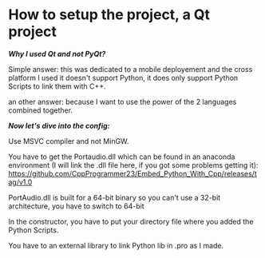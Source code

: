 # How to setup the project, a Qt project

_**Why I used Qt and not PyQt?**_

Simple answer: this was dedicated to a mobile deployement and the cross platform I used it doesn't support Python, it does only support Python Scripts to link them with C++.

an other answer: because I want to use the power of the 2 languages combined together.

_**Now let's dive into the config:**_

Use MSVC compiler and not MinGW.

You have to get the Portaudio.dll which can be found in an anaconda environment (I will link the .dll file here, if you got some problems getting it): 
https://github.com/CppProgrammer23/Embed_Python_With_Cpp/releases/tag/v1.0

PortAudio.dll is built for a 64-bit binary so you can't use a 32-bit architecture, you have to switch to 64-bit

In the constructor, you have to put your directory file where you added the Python Scripts.

You have to an external library to link Python lib in .pro as I made.
